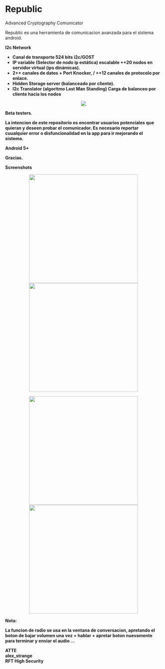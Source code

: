 # Republic
Advanced Cryptography Comunicator

Republic es una herramienta de comunicacion avanzada para el sistema android.

<b>I2c Network<b>

-	Canal de transporte 524 bits i2c/GOST
-	IP variable (Selector de nodo ip estática) escalable ++20 nodos en servidor virtual (ips dinámicas).
-	2++ canales de datos + Port Knocker, / ++12 canales de protocolo por enlace.
-	Hidden Storage server (balanceado por cliente).
-	I2c Translator (algoritmo Last Man Standing) Carga de balanceo por cliente hacia los nodos

<p align="center">
  <img src="../master/Republic.png"/>
</p>

<b>Beta testers.

La intencion de este repositorio es encontrar usuarios potenciales que quieran y deseen probar el comunicador.
Es necesario reportar cuualquier error o disfuncionalidad en la app para ir mejorando el sistema.

Android 5+

<b>Gracias.

<b>Screenshots

<p align="center">
  <img src="../master/Screenshot_20171103-111900.png" width="350"/>
  <img src="../master/Screenshot_20171103-112003.png" width="350"/>
</p>

<p align="center">
  <img src="../master/Screenshot_20171016-000514.png" width="350"/>
  <img src="../master/Screenshot_20171020-014652.png" width="350"/>
</p>


<b>Nota:

La funcion de radio se usa en la ventana de conversacion, apretando el boton de bajar volumen una vez + hablar + apretar boton nuevamente para terminar y enviar el audio ...

ATTE<br>
<b>alex_strange<br>
<b>RFT High Security

